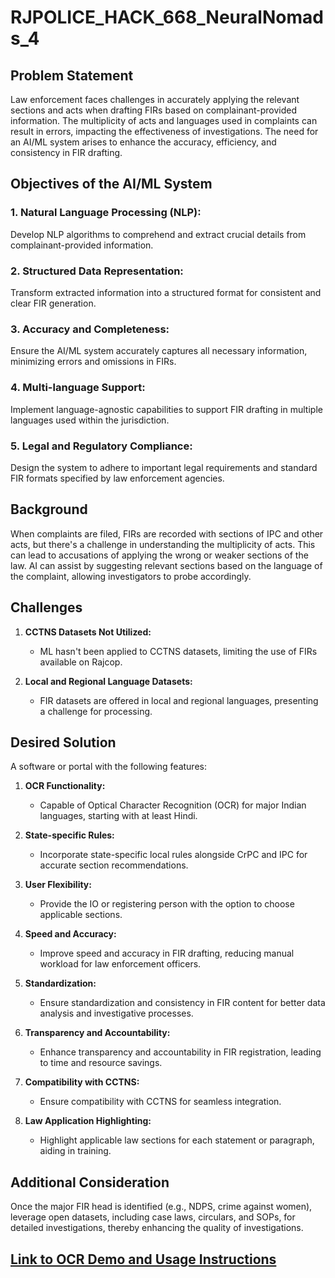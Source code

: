# RJPOLICE_HACK_668_NeuralNomads_4

## Problem Statement

Law enforcement faces challenges in accurately applying the relevant sections and acts when drafting FIRs based on complainant-provided information. The multiplicity of acts and languages used in complaints can result in errors, impacting the effectiveness of investigations. The need for an AI/ML system arises to enhance the accuracy, efficiency, and consistency in FIR drafting.

## Objectives of the AI/ML System

### 1. Natural Language Processing (NLP):

Develop NLP algorithms to comprehend and extract crucial details from complainant-provided information.

### 2. Structured Data Representation:

Transform extracted information into a structured format for consistent and clear FIR generation.

### 3. Accuracy and Completeness:

Ensure the AI/ML system accurately captures all necessary information, minimizing errors and omissions in FIRs.

### 4. Multi-language Support:

Implement language-agnostic capabilities to support FIR drafting in multiple languages used within the jurisdiction.

### 5. Legal and Regulatory Compliance:

Design the system to adhere to important legal requirements and standard FIR formats specified by law enforcement agencies.

## Background

When complaints are filed, FIRs are recorded with sections of IPC and other acts, but there's a challenge in understanding the multiplicity of acts. This can lead to accusations of applying the wrong or weaker sections of the law. AI can assist by suggesting relevant sections based on the language of the complaint, allowing investigators to probe accordingly.

## Challenges

1. **CCTNS Datasets Not Utilized:**
   - ML hasn't been applied to CCTNS datasets, limiting the use of FIRs available on Rajcop.

2. **Local and Regional Language Datasets:**
   - FIR datasets are offered in local and regional languages, presenting a challenge for processing.

## Desired Solution

A software or portal with the following features:

1. **OCR Functionality:**
   - Capable of Optical Character Recognition (OCR) for major Indian languages, starting with at least Hindi.

2. **State-specific Rules:**
   - Incorporate state-specific local rules alongside CrPC and IPC for accurate section recommendations.

3. **User Flexibility:**
   - Provide the IO or registering person with the option to choose applicable sections.

4. **Speed and Accuracy:**
   - Improve speed and accuracy in FIR drafting, reducing manual workload for law enforcement officers.

5. **Standardization:**
   - Ensure standardization and consistency in FIR content for better data analysis and investigative processes.

6. **Transparency and Accountability:**
   - Enhance transparency and accountability in FIR registration, leading to time and resource savings.

7. **Compatibility with CCTNS:**
   - Ensure compatibility with CCTNS for seamless integration.

8. **Law Application Highlighting:**
   - Highlight applicable law sections for each statement or paragraph, aiding in training.

## Additional Consideration

Once the major FIR head is identified (e.g., NDPS, crime against women), leverage open datasets, including case laws, circulars, and SOPs, for detailed investigations, thereby enhancing the quality of investigations.

## [Link to OCR Demo and Usage Instructions](https://github.com/Devparihar5/RJPOLICE_HACK_668_NeuralNomards_4/blob/main/ocr/ocr-readme.md)
